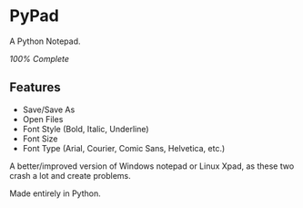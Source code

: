 # PyPad
A Python Notepad.

_100% Complete_

## Features

- Save/Save As
- Open Files
- Font Style (Bold, Italic, Underline)
- Font Size
- Font Type (Arial, Courier, Comic Sans, Helvetica, etc.)


A better/improved version of Windows notepad or Linux Xpad, as these two crash a lot and create problems.

Made entirely in Python.
